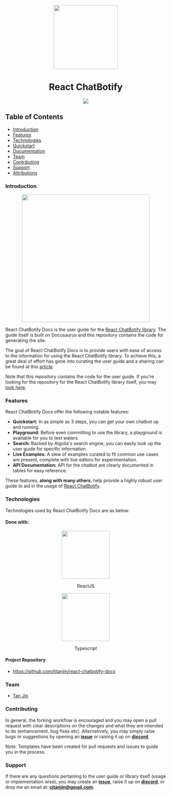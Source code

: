 <p align="center">
  <img width="200px" src="https://raw.githubusercontent.com/tjtanjin/react-chatbotify/main/src/assets/logo.png" />
  <h1 align="center">React ChatBotify</h1>
</p>

<p align="center">
  <a href="https://github.com/tjtanjin/react-chatbotify-docs/actions"> <img src="https://github.com/tjtanjin/react-chatbotify-docs/actions/workflows/build.yml/badge.svg" /> </a>
</p>

## Table of Contents
* [Introduction](#introduction)
* [Features](#features)
* [Technologies](#technologies)
* [Quickstart](#quickstart)
* [Documentation](#documentation)
* [Team](#team)
* [Contributing](#contributing)
* [Support](#support)
* [Attributions](#attributions)

### Introduction

<p align="center">
  <img height="400px" src="https://raw.githubusercontent.com/tjtanjin/react-chatbotify/main/src/assets/demo.png" />
</p>

React ChatBotify Docs is the user guide for the [React ChatBotify library](https://www.npmjs.com/package/react-chatbotify). The guide itself is built on Docusaurus and this repository contains the code for generating the site.

The goal of React ChatBotify Docs is to provide users with ease of access to the information for using the React ChatBotify library. To achieve this, a great deal of effort has gone into curating the user guide and a sharing can be found at this [article](https://tjtanjin.medium.com/beyond-the-code-reflections-on-crafting-an-effective-user-guide-0480d8af0cd9).

Note that this repository contains the code for the user guide. If you're looking for the repository for the React ChatBotify library itself, you may [look here](https://github.com/tjtanjin/react-chatbotify).

### Features

React ChatBotify Docs offer the following notable features:

- **Quickstart:** In as simple as 3 steps, you can get your own chatbot up and running.
- **Playground:** Before even committing to use the library, a playground is available for you to test waters.
- **Search:** Backed by Algolia's search engine, you can easily look up the user guide for specific information.
- **Live Examples:** A slew of examples curated to fit common use cases are present, complete with live editors for experimentation.
- **API Documentation:** API for the chatbot are clearly documented in tables for easy reference.

These features, **along with many others**, help provide a highly robust user guide to aid in the usage of [React ChatBotify](https://react-chatbotify.tjtanjin.com).

### Technologies
Technologies used by React ChatBotify Docs are as below:
#### Done with:

<p align="center">
  <img height="150" width="150" src="https://upload.wikimedia.org/wikipedia/commons/thumb/a/a7/React-icon.svg/2300px-React-icon.svg.png" />
</p>
<p align="center">
ReactJS
</p>
<p align="center">
  <img height="150" width="150" src="https://upload.wikimedia.org/wikipedia/commons/thumb/4/4c/Typescript_logo_2020.svg/2048px-Typescript_logo_2020.svg.png" />
</p>
<p align="center">
Typescript
</p>

#### Project Repository
- https://github.com/tjtanjin/react-chatbotify-docs

### Team
* [Tan Jin](https://github.com/tjtanjin)

### Contributing
In general, the forking workflow is encouraged and you may open a pull request with clear descriptions on the changes and what they are intended to do (enhancement, bug fixes etc). Alternatively, you may simply raise bugs or suggestions by opening an [**issue**](https://github.com/tjtanjin/react-chatbotify-docs/issues) or raising it up on [**discord**](https://discord.gg/6R4DK4G5Zh).

Note: Templates have been created for pull requests and issues to guide you in the process.

### Support
If there are any questions pertaining to the user guide or library itself (usage or implementation wise), you may create an [**issue**](https://github.com/tjtanjin/react-chatbotify-docs/issues), raise it up on [**discord**](https://discord.gg/6R4DK4G5Zh), or drop me an email at: **cjtanjin@gmail.com.**